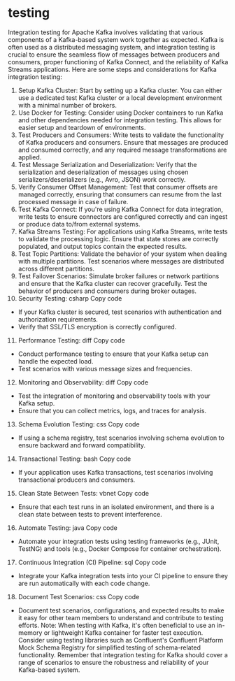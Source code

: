 # testing
Integration testing for Apache Kafka involves validating that various components of a Kafka-based system work together as expected. Kafka is often used as a distributed messaging system, and integration testing is crucial to ensure the seamless flow of messages between producers and consumers, proper functioning of Kafka Connect, and the reliability of Kafka Streams applications. Here are some steps and considerations for Kafka integration testing:

1. Setup Kafka Cluster:
Start by setting up a Kafka cluster. You can either use a dedicated test Kafka cluster or a local development environment with a minimal number of brokers.
2. Use Docker for Testing:
Consider using Docker containers to run Kafka and other dependencies needed for integration testing. This allows for easier setup and teardown of environments.
3. Test Producers and Consumers:
Write tests to validate the functionality of Kafka producers and consumers.
Ensure that messages are produced and consumed correctly, and any required message transformations are applied.
4. Test Message Serialization and Deserialization:
Verify that the serialization and deserialization of messages using chosen serializers/deserializers (e.g., Avro, JSON) work correctly.
5. Verify Consumer Offset Management:
Test that consumer offsets are managed correctly, ensuring that consumers can resume from the last processed message in case of failure.
6. Test Kafka Connect:
If you're using Kafka Connect for data integration, write tests to ensure connectors are configured correctly and can ingest or produce data to/from external systems.
7. Kafka Streams Testing:
For applications using Kafka Streams, write tests to validate the processing logic.
Ensure that state stores are correctly populated, and output topics contain the expected results.
8. Test Topic Partitions:
Validate the behavior of your system when dealing with multiple partitions.
Test scenarios where messages are distributed across different partitions.
9. Test Failover Scenarios:
Simulate broker failures or network partitions and ensure that the Kafka cluster can recover gracefully.
Test the behavior of producers and consumers during broker outages.
10. Security Testing:
csharp
Copy code
- If your Kafka cluster is secured, test scenarios with authentication and authorization requirements.
- Verify that SSL/TLS encryption is correctly configured.
11. Performance Testing:
diff
Copy code
- Conduct performance testing to ensure that your Kafka setup can handle the expected load.
- Test scenarios with various message sizes and frequencies.
12. Monitoring and Observability:
diff
Copy code
- Test the integration of monitoring and observability tools with your Kafka setup.
- Ensure that you can collect metrics, logs, and traces for analysis.
13. Schema Evolution Testing:
css
Copy code
- If using a schema registry, test scenarios involving schema evolution to ensure backward and forward compatibility.
14. Transactional Testing:
bash
Copy code
- If your application uses Kafka transactions, test scenarios involving transactional producers and consumers.
15. Clean State Between Tests:
vbnet
Copy code
- Ensure that each test runs in an isolated environment, and there is a clean state between tests to prevent interference.
16. Automate Testing:
java
Copy code
- Automate your integration tests using testing frameworks (e.g., JUnit, TestNG) and tools (e.g., Docker Compose for container orchestration).
17. Continuous Integration (CI) Pipeline:
sql
Copy code
- Integrate your Kafka integration tests into your CI pipeline to ensure they are run automatically with each code change.
18. Document Test Scenarios:
css
Copy code
- Document test scenarios, configurations, and expected results to make it easy for other team members to understand and contribute to testing efforts.
Note:
When testing with Kafka, it's often beneficial to use an in-memory or lightweight Kafka container for faster test execution.
Consider using testing libraries such as Confluent's Confluent Platform Mock Schema Registry for simplified testing of schema-related functionality.
Remember that integration testing for Kafka should cover a range of scenarios to ensure the robustness and reliability of your Kafka-based system.
